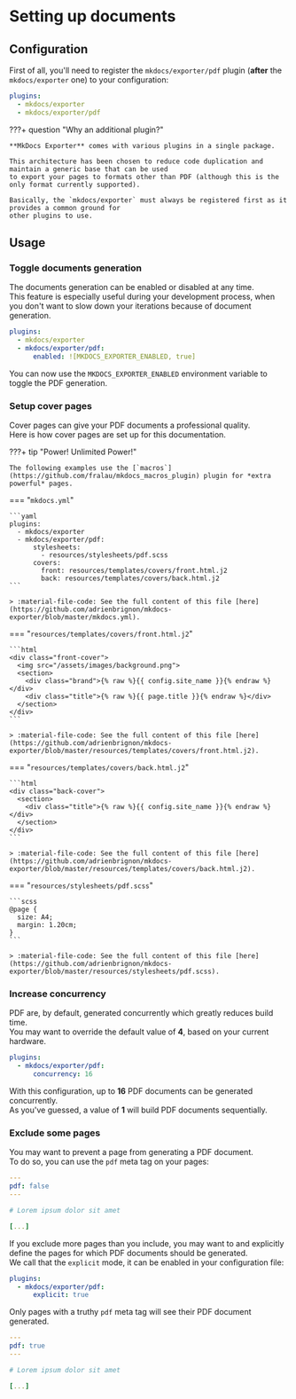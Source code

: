 # Setting up documents

## Configuration

First of all, you'll need to register the `mkdocs/exporter/pdf` plugin (**after** the `mkdocs/exporter` one) to your configuration:

```yaml
plugins:
  - mkdocs/exporter
  - mkdocs/exporter/pdf
```

???+ question "Why an additional plugin?"

    **MkDocs Exporter** comes with various plugins in a single package.
  
    This architecture has been chosen to reduce code duplication and maintain a generic base that can be used
    to export your pages to formats other than PDF (although this is the only format currently supported).

    Basically, the `mkdocs/exporter` must always be registered first as it provides a common ground for
    other plugins to use.

## Usage

### Toggle documents generation

The documents generation can be enabled or disabled at any time.  
This feature is especially useful during your development process, when you don't want to slow down your iterations because of document generation.

```yaml
plugins:
  - mkdocs/exporter
  - mkdocs/exporter/pdf:
      enabled: ![MKDOCS_EXPORTER_ENABLED, true]
```

You can now use the `MKDOCS_EXPORTER_ENABLED` environment variable to toggle the PDF generation.

### Setup cover pages

Cover pages can give your PDF documents a professional quality.  
Here is how cover pages are set up for this documentation.

???+ tip "Power! Unlimited Power!"

    The following examples use the [`macros`](https://github.com/fralau/mkdocs_macros_plugin) plugin for *extra powerful* pages.

<div class="page-break"></div>

=== "`mkdocs.yml`"

    ```yaml
    plugins:
      - mkdocs/exporter
      - mkdocs/exporter/pdf:
          stylesheets:
            - resources/stylesheets/pdf.scss
          covers:
            front: resources/templates/covers/front.html.j2
            back: resources/templates/covers/back.html.j2
    ```

    > :material-file-code: See the full content of this file [here](https://github.com/adrienbrignon/mkdocs-exporter/blob/master/mkdocs.yml).

=== "`resources/templates/covers/front.html.j2`"

    ```html
    <div class="front-cover">
      <img src="/assets/images/background.png">
      <section>
        <div class="brand">{% raw %}{{ config.site_name }}{% endraw %}</div>
        <div class="title">{% raw %}{{ page.title }}{% endraw %}</div>
      </section>
    </div>
    ```

    > :material-file-code: See the full content of this file [here](https://github.com/adrienbrignon/mkdocs-exporter/blob/master/resources/templates/covers/front.html.j2).

=== "`resources/templates/covers/back.html.j2`"

    ```html
    <div class="back-cover">
      <section>
        <div class="title">{% raw %}{{ config.site_name }}{% endraw %}</div>
      </section>
    </div>
    ```

    > :material-file-code: See the full content of this file [here](https://github.com/adrienbrignon/mkdocs-exporter/blob/master/resources/templates/covers/back.html.j2).

=== "`resources/stylesheets/pdf.scss`"

    ```scss
    @page {
      size: A4;
      margin: 1.20cm;
    }
    ```

    > :material-file-code: See the full content of this file [here](https://github.com/adrienbrignon/mkdocs-exporter/blob/master/resources/stylesheets/pdf.scss).

### Increase concurrency

PDF are, by default, generated concurrently which greatly reduces build time.  
You may want to override the default value of **4**, based on your current hardware.

```yaml
plugins:
  - mkdocs/exporter/pdf:
      concurrency: 16
```

With this configuration, up to **16** PDF documents can be generated concurrently.  
As you've guessed, a value of **1** will build PDF documents sequentially.

### Exclude some pages

You may want to prevent a page from generating a PDF document.  
To do so, you can use the `pdf` meta tag on your pages:

```yaml
---
pdf: false
---

# Lorem ipsum dolor sit amet

[...]
```

If you exclude more pages than you include, you may want to  and explicitly define the pages for which PDF documents should be generated.  
We call that the `explicit` mode, it can be enabled in your configuration file:

```yaml
plugins:
  - mkdocs/exporter/pdf:
      explicit: true
```

Only pages with a truthy `pdf` meta tag will see their PDF document generated.

```yaml
---
pdf: true
---

# Lorem ipsum dolor sit amet

[...]
```
